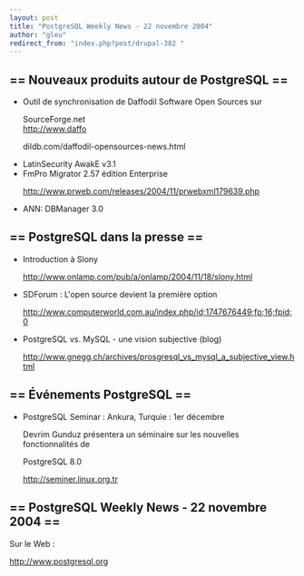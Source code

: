 ```yaml
---
layout: post
title: "PostgreSQL Weekly News - 22 novembre 2004"
author: "gleu"
redirect_from: "index.php?post/drupal-382 "
---
```




<h2>== Nouveaux produits autour de PostgreSQL ==</h2>

<ul>

<li>Outil de synchronisation de Daffodil Software Open Sources sur

SourceForge.net<br /><a href="http://www.daffodildb.com/daffodil-opensources-news.html">http://www.daffo

dildb.com/daffodil-opensources-news.html</a></li>

<li>LatinSecurity AwakE v3.1<br /></li>

<li>FmPro Migrator 2.57 édition Enterprise<br /><a href="http://www.prweb.com/releases/2004/11/prwebxml179639.php">

http://www.prweb.com/releases/2004/11/prwebxml179639.php</a></li>

<li>ANN: DBManager 3.0<br />

</li>

</ul>

<h2>== PostgreSQL dans la presse ==</h2>

<ul>

<li>Introduction à Slony<br /><a href="http://www.onlamp.com/pub/a/onlamp/2004/11/18/slony.html">

http://www.onlamp.com/pub/a/onlamp/2004/11/18/slony.html</a></li>

<li>SDForum : L'open source devient la première option<br /><a href="http://www.computerworld.com.au/index.php/id;1747676449;fp;16;fpid;0">

http://www.computerworld.com.au/index.php/id;1747676449;fp;16;fpid;0</a></li>

<li>PostgreSQL vs. MySQL - une vision subjective (blog)<br /><a href="http://www.gnegg.ch/archives/prosgresql_vs_mysql_a_subjective_view.html">

http://www.gnegg.ch/archives/prosgresql_vs_mysql_a_subjective_view.html</a></li>

</ul>

<h2>== Événements PostgreSQL ==</h2>

<ul>

<li>PostgreSQL Seminar&nbsp;: Ankura, Turquie&nbsp;: 1er décembre<br />

Devrim Gunduz présentera un séminaire sur les nouvelles fonctionnalités de

PostgreSQL 8.0<br />

<a href="http://seminer.linux.org.tr">http://seminer.linux.org.tr</a></li>

</ul>

<h2>== PostgreSQL Weekly News - 22 novembre 2004 ==</h2>

<p>Sur le Web&nbsp;:</p>

<a href="http://www.postgresql.org">http://www.postgresql.org</a>